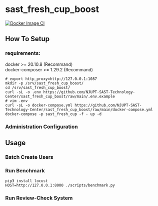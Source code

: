 # sast_fresh_cup_boost

[![Docker Image CI](https://github.com/NJUPT-SAST-Technology-Center/sast_fresh_cup_boost/actions/workflows/build.yml/badge.svg)](https://github.com/NJUPT-SAST-Technology-Center/sast_fresh_cup_boost/actions/workflows/build.yml)

## How To Setup

### requirements:

docker >= 20.10.8 (Recommand)\
docker-composer >= 1.29.2 (Recommand)

```shell
# export http_proxy=http://127.0.0.1:1087
mkdir -p /srv/sast_fresh_cup_boost/
cd /srv/sast_fresh_cup_boost/
curl -sL -o .env https://github.com/NJUPT-SAST-Technology-Center/sast_fresh_cup_boost/raw/main/.env.example
# vim .env
curl -sL -o docker-compose.yml https://github.com/NJUPT-SAST-Technology-Center/sast_fresh_cup_boost/raw/main/docker-compose.yml
docker-compose -p sast_fresh_cup -f - up -d
```

### Administration Configuration

## Usage

### Batch Create Users

### Run Benchmark

```shell
pip3 install locust
HOST=http://127.0.0.1:8000 ./scripts/benchmark.py
```

### Run Review-Check System
